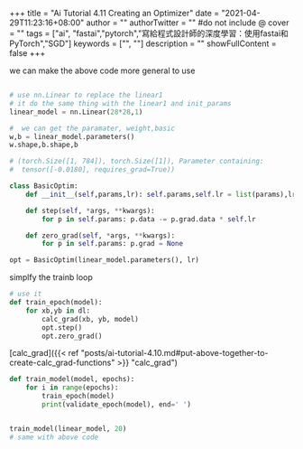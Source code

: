 +++
title = "Ai Tutorial 4.11 Creating an Optimizer"
date = "2021-04-29T11:23:16+08:00"
author = ""
authorTwitter = "" #do not include @
cover = ""
tags = ["ai", "fastai","pytorch","寫給程式設計師的深度學習：使用fastai和PyTorch","SGD"]
keywords = ["", ""]
description = ""
showFullContent = false
+++


we can make the above code more general to use

```py

# use nn.Linear to replace the linear1
# it do the same thing with the linear1 and init_params
linear_model = nn.Linear(28*28,1)
```

```py
#  we can get the paramater, weight,basic
w,b = linear_model.parameters()
w.shape,b.shape,b

# (torch.Size([1, 784]), torch.Size([1]), Parameter containing:
#  tensor([-0.0180], requires_grad=True))
```

```py
class BasicOptim:
    def __init__(self,params,lr): self.params,self.lr = list(params),lr

    def step(self, *args, **kwargs):
        for p in self.params: p.data -= p.grad.data * self.lr

    def zero_grad(self, *args, **kwargs):
        for p in self.params: p.grad = None
```

```py
opt = BasicOptim(linear_model.parameters(), lr)
```

simplfy the trainb loop

```py
# use it
def train_epoch(model):
    for xb,yb in dl:
        calc_grad(xb, yb, model)
        opt.step()
        opt.zero_grad()
```

[calc_grad]({{< ref "posts/ai-tutorial-4.10.md#put-above-together-to-create-calc_grad-functions" >}} "calc_grad")

```py
def train_model(model, epochs):
    for i in range(epochs):
        train_epoch(model)
        print(validate_epoch(model), end=' ')
```

```py

train_model(linear_model, 20)
# same with above code
```

